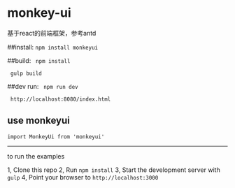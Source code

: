 # monkey-ui
基于react的前端框架，参考antd


##install:
<code>npm install monkeyui</code>

##build:
<code> npm install </code>

<code> gulp build</code>	

##dev run:
<code> npm run dev </code>

<code>	http://localhost:8080/index.html</code>


## use monkeyui 

<code>import MonkeyUi from 'monkeyui'</code>
______________________________________________

to run the examples 

1, Clone this repo
2, Run   <code>npm install</code>
3, Start the development server with   <code>gulp</code>
4, Point your browser to    <code>http://localhost:3000</code>